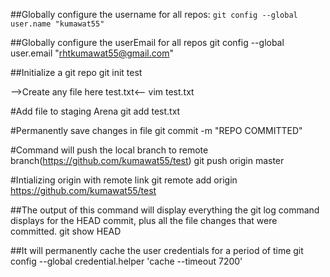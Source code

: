 ##Globally configure the username for all repos:
`git config --global user.name "kumawat55"`


##Globally configure the userEmail for all repos
git config --global user.email "rhtkumawat55@gmail.com"

##Initialize a git repo
git init test

-->Create any file here test.txt<--
vim test.txt

#Add file to staging Arena
git add test.txt

#Permanently save changes in file
git commit -m "REPO COMMITTED"

#Command will push the local branch to remote branch(https://github.com/kumawat55/test)
git push origin master

#Intializing origin with remote link
git remote add origin https://github.com/kumawat55/test

##The output of this command will display everything the git log command displays for the HEAD commit, 
plus all the file changes that were committed.
git show HEAD

##It will permanently cache the user credentials for a period of time
git config --global credential.helper 'cache --timeout 7200'

